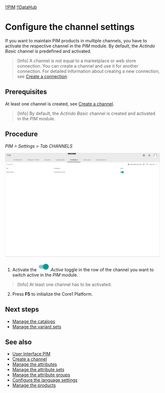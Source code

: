 [!!PIM](Actindo/PIM)
[!!DataHub](Actindo/DataHub)

# Configure the channel settings

If you want to maintain PIM products in multiple channels, you have to activate the respective channel in the *PIM* module. By default, the *Actindo Basic* channel is predefined and activated.

> [Info] A channel is not equal to a marketplace or web store connection. You can create a channel and use it for another connection. For detailed information about creating a new connection, see [Create a connection](to_be_completed).

## Prerequisites

At least one channel is created, see [Create a channel](/DataHub/Integration/CreateChannel.md).

> [Info] By default, the *Actindo Basic* channel is created and activated in the *PIM* module.

## Procedure
*PIM > Settings > Tab CHANNELS*

![Channels](/Assets/Screenshots/PIM/Settings/Channels/Channels.png "[Channels]")

1. Activate the ![Toggle](/Assets/Icons/Toggle.png "[Toggle]") *Active* toggle in the row of the channel you want to switch active in the *PIM* module.

  > [Info] At least one channel has to be activated.

2. Press **F5** to initialize the Core1 Platform.

## Next steps

- [Manage the catalogs](06_ManageCatalogs.md)
- [Manage the variant sets](07_ManageVariantSets.md)

## See also

- [User Interface PIM](/PIM/UserInterface/00_UserInterface.md)
- [Create a channel](/DataHub/Integration/CreateChannel.md)
- [Manage the attributes](01_ManageAttributes.md)
- [Manage the attribute sets](02_ManageAttributeSets.md)
- [Manage the attribute groups](03_ManageAttributeGroups.md)
- [Configure the language settings](04_ConfigureLanguages.md)
- [Manage the products](/PIM/Operation/01_ManageProducts.md)
